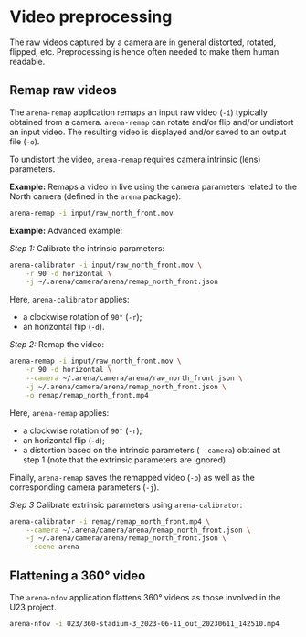 # Video preprocessing

The raw videos captured by a camera are in general distorted, rotated, flipped, etc.
Preprocessing is hence often needed to make them human readable.

## Remap raw videos

The `arena-remap` application remaps an input raw video (`-i`) typically obtained from a camera.
`arena-remap` can rotate and/or flip and/or undistort an input video.
The resulting video is displayed and/or saved to an output file (`-o`).

To undistort the video, `arena-remap` requires camera intrinsic (lens) parameters.

__Example:__ Remaps a video in live using the camera parameters related to the North camera (defined in the `arena` package):
```bash
arena-remap -i input/raw_north_front.mov
```

__Example:__ Advanced example:

_Step 1:_ Calibrate the intrinsic parameters:
```bash
arena-calibrator -i input/raw_north_front.mov \
    -r 90 -d horizontal \
	-j ~/.arena/camera/arena/remap_north_front.json
```
Here, `arena-calibrator` applies:
* a clockwise rotation of `90°` (`-r`);
* an horizontal flip (`-d`).

_Step 2:_ Remap the video:
```bash
arena-remap -i input/raw_north_front.mov \
    -r 90 -d horizontal \
    --camera ~/.arena/camera/arena/raw_north_front.json \
    -j ~/.arena/camera/arena/remap_north_front.json \
    -o remap/remap_north_front.mp4
```
Here, `arena-remap` applies:
* a clockwise rotation of `90°` (`-r`);
* an horizontal flip (`-d`);
* a distortion based on the intrinsic parameters (`--camera`) obtained at step 1 (note that the extrinsic parameters are ignored).

Finally, `arena-remap` saves the remapped video (`-o`) as well as the corresponding camera parameters (`-j`).

_Step 3_ Calibrate extrinsic parameters using `arena-calibrator`:
```bash
arena-calibrator -i remap/remap_north_front.mp4 \
	--camera ~/.arena/camera/arena/remap_north_front.json \
    -j ~/.arena/camera/arena/remap_north_front.json \
	--scene arena
```

## Flattening a 360° video

The `arena-nfov` application flattens 360° videos as those involved in the U23 project.
```bash
arena-nfov -i U23/360-stadium-3_2023-06-11_out_20230611_142510.mp4
```
